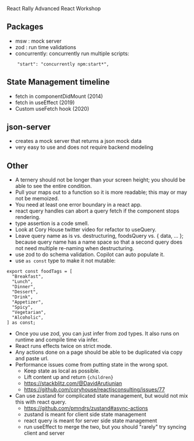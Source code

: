 React Rally Advanced React Workshop

## Packages

- msw : mock server
- zod : run time validations
- concurrently: concurrently run multiple scripts:

```
    "start": "concurrently npm:start*",
```

## State Management timeline

- fetch in componentDidMount (2014)
- fetch in useEffect (2019)
- Custom useFetch hook (2020)

## json-server

- creates a mock server that returns a json mock data
- very easy to use and does not require backend modeling

## Other

- A ternery should not be longer than your screen height; you should be able to see the entire condition.
- Pull your maps out to a function so it is more readable; this may or may not be memoized.
- You need at least one error boundary in a react app.
- react query handles can abort a query fetch if the component stops rendering.
- type assertion is a code smell.
- Look at Cory House twitter video for refactor to useQuery.
- Leave query name as is vs. destructuring, foodsQuery vs. { data, ... }; because query name has a name space so that a second query does not need multiple re-naming when destructuring.
- use zod to do schema validation. Copilot can auto populate it.
- use `as const` type to make it not mutable:

```
export const foodTags = [
  "Breakfast",
  "Lunch",
  "Dinner",
  "Dessert",
  "Drink",
  "Appetizer",
  "Spicy",
  "Vegetarian",
  "Alcoholic",
] as const;
```

- Once you use zod, you can just infer from zod types. It also runs on runtime and compile time via infer.
- React runs effects twice on strict mode.
- Any actions done on a page should be able to be duplicated via copy and paste url.
- Performance issues come from putting state in the wrong spot.
  - Keep state as local as possible.
  - Lift content up and return `{children}`
  - https://stackblitz.com/@DavidArutiunian
  - https://github.com/coryhouse/reactjsconsulting/issues/77
- Can use zustand for complicated state management, but would not mix this with react query.
  - https://github.com/pmndrs/zustand#async-actions
  - zustand is meant for client side state management
  - react query is meant for server side state management
  - run useEffect to merge the two, but you should "rarely" try syncing client and server
